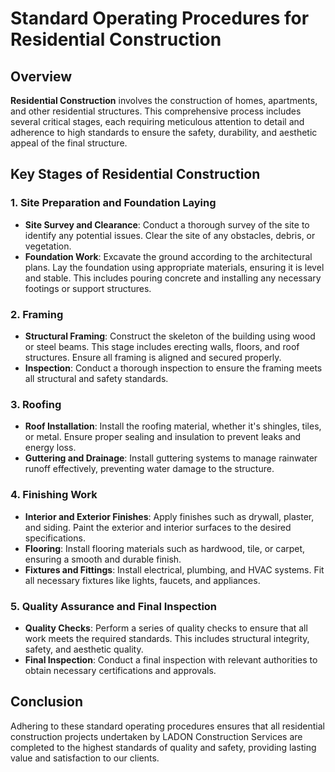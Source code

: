 ﻿# Standard Operating Procedures for Residential Construction

## Overview

**Residential Construction** involves the construction of homes, apartments, and other residential structures. This comprehensive process includes several critical stages, each requiring meticulous attention to detail and adherence to high standards to ensure the safety, durability, and aesthetic appeal of the final structure.

## Key Stages of Residential Construction

### 1. Site Preparation and Foundation Laying
- **Site Survey and Clearance**: Conduct a thorough survey of the site to identify any potential issues. Clear the site of any obstacles, debris, or vegetation.
- **Foundation Work**: Excavate the ground according to the architectural plans. Lay the foundation using appropriate materials, ensuring it is level and stable. This includes pouring concrete and installing any necessary footings or support structures.

### 2. Framing
- **Structural Framing**: Construct the skeleton of the building using wood or steel beams. This stage includes erecting walls, floors, and roof structures. Ensure all framing is aligned and secured properly.
- **Inspection**: Conduct a thorough inspection to ensure the framing meets all structural and safety standards.

### 3. Roofing
- **Roof Installation**: Install the roofing material, whether it's shingles, tiles, or metal. Ensure proper sealing and insulation to prevent leaks and energy loss.
- **Guttering and Drainage**: Install guttering systems to manage rainwater runoff effectively, preventing water damage to the structure.

### 4. Finishing Work
- **Interior and Exterior Finishes**: Apply finishes such as drywall, plaster, and siding. Paint the exterior and interior surfaces to the desired specifications.
- **Flooring**: Install flooring materials such as hardwood, tile, or carpet, ensuring a smooth and durable finish.
- **Fixtures and Fittings**: Install electrical, plumbing, and HVAC systems. Fit all necessary fixtures like lights, faucets, and appliances.

### 5. Quality Assurance and Final Inspection
- **Quality Checks**: Perform a series of quality checks to ensure that all work meets the required standards. This includes structural integrity, safety, and aesthetic quality.
- **Final Inspection**: Conduct a final inspection with relevant authorities to obtain necessary certifications and approvals.

## Conclusion

Adhering to these standard operating procedures ensures that all residential construction projects undertaken by LADON Construction Services are completed to the highest standards of quality and safety, providing lasting value and satisfaction to our clients.
